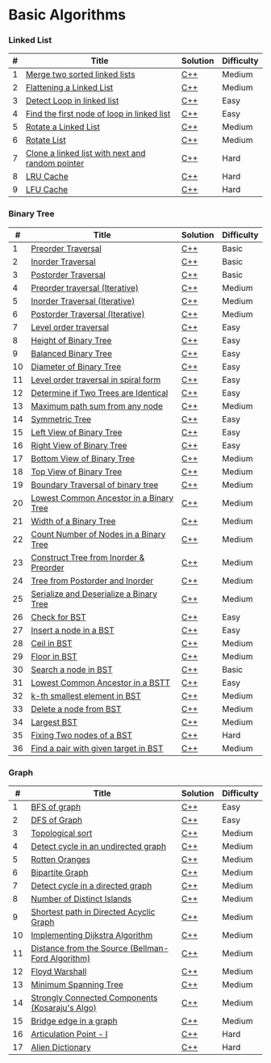 # Basic Algorithms

### Linked List

| # | Title | Solution | Difficulty |
|---| ----- | -------- | ---------- |
|1|[Merge two sorted linked lists](https://practice.geeksforgeeks.org/problems/merge-two-sorted-linked-lists/1?utm_source=geeksforgeeks&utm_medium=article_practice_tab&utm_campaign=article_practice_tab) | [C++](./Codes/LinkedList/sortedMerge.cpp)|Medium|
|2|[Flattening a Linked List](https://practice.geeksforgeeks.org/problems/flattening-a-linked-list/1) | [C++](./Codes/LinkedList/flatten.cpp)|Medium|
|3|[Detect Loop in linked list](https://practice.geeksforgeeks.org/problems/detect-loop-in-linked-list/1?utm_source=geeksforgeeks&utm_medium=ml_article_practice_tab&utm_campaign=article_practice_tab) | [C++](./Codes/LinkedList/detectLoop.cpp)|Easy|
|4|[Find the first node of loop in linked list](https://practice.geeksforgeeks.org/problems/find-the-first-node-of-loop-in-linked-list--170645/1?utm_source=geeksforgeeks&utm_medium=ml_article_practice_tab&utm_campaign=article_practice_tab) | [C++](./Codes/LinkedList/findFirstNode.cpp)|Easy|
|5|[Rotate a Linked List](https://practice.geeksforgeeks.org/problems/rotate-a-linked-list/1?utm_source=geeksforgeeks&utm_medium=article_practice_tab&utm_campaign=article_practice_tab) | [C++](./Codes/LinkedList/rotate.cpp)|Medium|
|6|[Rotate List](https://leetcode.com/problems/rotate-list/description/) | [C++](./Codes/LinkedList/rotateRight.cpp)|Medium|
|7|[Clone a linked list with next and random pointer](https://practice.geeksforgeeks.org/problems/clone-a-linked-list-with-next-and-random-pointer/1?utm_source=gfg&utm_medium=article&utm_campaign=bottom_sticky_on_article) | [C++](./Codes/LinkedList/copyList.cpp)|Hard|
|8|[LRU Cache](https://practice.geeksforgeeks.org/problems/lru-cache/1) | [C++](./Codes/LinkedList/LRUCache.cpp)|Hard|
|9|[LFU Cache](https://practice.geeksforgeeks.org/problems/lfu-cache-1665050355/1) | [C++](./Codes/LinkedList/LFUCache.cpp)|Hard|




### Binary Tree

| # | Title | Solution | Difficulty |
|---| ----- | -------- | ---------- |
|1|[Preorder Traversal](https://practice.geeksforgeeks.org/problems/preorder-traversal/1?utm_source=geeksforgeeks&utm_medium=ml_article_practice_tab&utm_campaign=article_practice_tab) | [C++](./Codes/BinaryTree/PreorderTraversal.cpp)|Basic|
|2|[Inorder Traversal](https://practice.geeksforgeeks.org/problems/inorder-traversal/0) | [C++](./Codes/BinaryTree/inOrder.cpp)|Basic|
|3|[Postorder Traversal](https://practice.geeksforgeeks.org/problems/postorder-traversal/1) | [C++](./Codes/BinaryTree/postOrder.cpp)|Basic|
|4|[Preorder traversal (Iterative)](https://practice.geeksforgeeks.org/problems/preorder-traversal-iterative/1) | [C++](./Codes/BinaryTree/preOrder1.cpp)|Medium|
|5|[Inorder Traversal (Iterative)](https://practice.geeksforgeeks.org/problems/inorder-traversal-iterative/0) | [C++](./Codes/BinaryTree/inOrder1.cpp)|Medium|
|6|[Postorder Traversal (Iterative)](https://practice.geeksforgeeks.org/problems/postorder-traversal-iterative/1) | [C++](./Codes/BinaryTree/postOrder1.cpp)|Medium|
|7|[Level order traversal](https://practice.geeksforgeeks.org/problems/level-order-traversal/1) | [C++](./Codes/BinaryTree/levelOrder1.cpp)|Easy|
|8|[Height of Binary Tree](https://practice.geeksforgeeks.org/problems/height-of-binary-tree/1?utm_source=geeksforgeeks&utm_medium=article_practice_tab&utm_campaign=article_practice_tab) | [C++](./Codes/BinaryTree/heightBt.cpp)|Easy|
|9|[Balanced Binary Tree](https://leetcode.com/problems/balanced-binary-tree/description/) | [C++](./Codes/BinaryTree/isBalanced.cpp)|Easy|
|10|[Diameter of Binary Tree](https://leetcode.com/problems/diameter-of-binary-tree/description/) | [C++](./Codes/BinaryTree/diameterOfBinaryTree.cpp)|Easy|
|11|[Level order traversal in spiral form](https://practice.geeksforgeeks.org/problems/level-order-traversal-in-spiral-form/1?utm_source=geeksforgeeks&utm_medium=article_practice_tab&utm_campaign=article_practice_tab) | [C++](./Codes/BinaryTree/findSpiral.cpp)|Easy|
|12|[Determine if Two Trees are Identical](https://practice.geeksforgeeks.org/problems/determine-if-two-trees-are-identical/1?utm_source=geeksforgeeks&utm_medium=article_practice_tab&utm_campaign=article_practice_tab) | [C++](./Codes/BinaryTree/isIdentical.cpp)|Easy|
|13|[Maximum path sum from any node](https://practice.geeksforgeeks.org/problems/maximum-path-sum-from-any-node/1?utm_source=geeksforgeeks&utm_medium=article_practice_tab&utm_campaign=article_practice_tab) | [C++](./Codes/BinaryTree/findMaxSum.cpp)|Medium|
|14|[Symmetric Tree](https://practice.geeksforgeeks.org/problems/symmetric-tree/1?utm_source=geeksforgeeks&utm_medium=article_practice_tab&utm_campaign=article_practice_tab) | [C++](./Codes/BinaryTree/isSymmetric.cpp)|Easy|
|15|[Left View of Binary Tree](https://practice.geeksforgeeks.org/problems/left-view-of-binary-tree/1?utm_source=geeksforgeeks&utm_medium=ml_article_practice_tab&utm_campaign=article_practice_tab) | [C++](./Codes/BinaryTree/leftView.cpp)|Easy|
|16|[Right View of Binary Tree](https://practice.geeksforgeeks.org/problems/right-view-of-binary-tree/1?utm_source=geeksforgeeks&utm_medium=ml_article_practice_tab&utm_campaign=article_practice_tab) | [C++](./Codes/BinaryTree/rightView.cpp)|Easy|
|17|[Bottom View of Binary Tree](https://practice.geeksforgeeks.org/problems/bottom-view-of-binary-tree/1?utm_source=geeksforgeeks&utm_medium=article_practice_tab&utm_campaign=article_practice_tab) | [C++](./Codes/BinaryTree/bottomView.cpp)|Medium|
|18|[Top View of Binary Tree](https://practice.geeksforgeeks.org/problems/top-view-of-binary-tree/1) | [C++](./Codes/BinaryTree/topView.cpp)|Medium|
|19|[Boundary Traversal of binary tree](https://practice.geeksforgeeks.org/problems/boundary-traversal-of-binary-tree/1?utm_source=geeksforgeeks&utm_medium=article_practice_tab&utm_campaign=article_practice_tab) | [C++](./Codes/BinaryTree/boundary.cpp)|Medium|
|20|[Lowest Common Ancestor in a Binary Tree](https://practice.geeksforgeeks.org/problems/lowest-common-ancestor-in-a-binary-tree/1?utm_source=geeksforgeeks&utm_medium=article_practice_tab&utm_campaign=article_practice_tab) | [C++](./Codes/BinaryTree/lca.cpp)|Medium|
|21|[Width of a Binary Tree](https://leetcode.com/problems/maximum-width-of-binary-tree/) | [C++](./Codes/BinaryTree/widthOfBinaryTree.cpp)|Medium|
|22|[Count Number of Nodes in a Binary Tree](https://practice.geeksforgeeks.org/problems/count-number-of-nodes-in-a-binary-tree/1?utm_source=geeksforgeeks&utm_medium=ml_article_practice_tab&utm_campaign=article_practice_tab) | [C++](./Codes/BinaryTree/countNodes.cpp)|Medium|
|23|[Construct Tree from Inorder & Preorder](https://practice.geeksforgeeks.org/problems/construct-tree-1/1?utm_source=geeksforgeeks&utm_medium=article_practice_tab&utm_campaign=article_practice_tab) | [C++](./Codes/BinaryTree/preToIn.cpp)|Medium|
|24|[Tree from Postorder and Inorder](https://practice.geeksforgeeks.org/problems/tree-from-postorder-and-inorder/1?utm_source=geeksforgeeks&utm_medium=ml_article_practice_tab&utm_campaign=article_practice_tab) | [C++](./Codes/BinaryTree/postToIn.cpp)|Medium|
|25|[Serialize and Deserialize a Binary Tree](https://practice.geeksforgeeks.org/problems/serialize-and-deserialize-a-binary-tree/1?utm_source=geeksforgeeks&utm_medium=article_practice_tab&utm_campaign=article_practice_tab) | [C++](./Codes/BinaryTree/serialize_deserialized.cpp)|Medium|
|26|[Check for BST](https://practice.geeksforgeeks.org/problems/check-for-bst/1?utm_source=geeksforgeeks&utm_medium=article_practice_tab&utm_campaign=article_practice_tab) | [C++](./Codes/BinaryTree/isBST.cpp)|Easy|
|27|[Insert a node in a BST](https://practice.geeksforgeeks.org/problems/insert-a-node-in-a-bst/1?utm_source=geeksforgeeks&utm_medium=ml_article_practice_tab&utm_campaign=article_practice_tab) | [C++](./Codes/BinaryTree/insert.cpp)|Easy|
|28|[Ceil in BST](https://www.geeksforgeeks.org/problems/implementing-ceil-in-bst/1) | [C++](./Codes/BinaryTree/findCeil.cpp)|Medium|
|29|[Floor in BST](https://practice.geeksforgeeks.org/problems/floor-in-bst/1) | [C++](./Codes/BinaryTree/floor.cpp)|Medium|
|30|[Search a node in BST](https://practice.geeksforgeeks.org/problems/search-a-node-in-bst/1?utm_source=geeksforgeeks&utm_medium=ml_article_practice_tab&utm_campaign=article_practice_tab) | [C++](./Codes/BinaryTree/search.cpp)|Basic|
|31|[Lowest Common Ancestor in a BSTT](https://practice.geeksforgeeks.org/problems/lowest-common-ancestor-in-a-bst/1) | [C++](./Codes/BinaryTree/LCA.cpp)|Easy|
|32|[k-th smallest element in BST](https://practice.geeksforgeeks.org/problems/find-k-th-smallest-element-in-bst/1?utm_source=geeksforgeeks&utm_medium=ml_article_practice_tab&utm_campaign=article_practice_tab) | [C++](./Codes/BinaryTree/KthSmallestElement.cpp)|Medium|
|33|[Delete a node from BST](https://practice.geeksforgeeks.org/problems/delete-a-node-from-bst/1?utm_source=geeksforgeeks&utm_medium=article_practice_tab&utm_campaign=article_practice_tab) | [C++](./Codes/BinaryTree/deleteNode.cpp)|Medium|
|34|[Largest BST](https://practice.geeksforgeeks.org/problems/largest-bst/1?utm_source=youtube&utm_medium=collab_striver_ytdescription&utm_campaign=largest-bst) | [C++](./Codes/BinaryTree/largestBst.cpp)|Medium|
|35|[Fixing Two nodes of a BST](https://practice.geeksforgeeks.org/problems/fixed-two-nodes-of-a-bst/1?utm_source=geeksforgeeks&utm_medium=ml_article_practice_tab&utm_campaign=article_practice_tab) | [C++](./Codes/BinaryTree/correctBST.cpp)|Hard|
|36|[Find a pair with given target in BST](https://practice.geeksforgeeks.org/problems/find-a-pair-with-given-target-in-bst/1?utm_source=geeksforgeeks&utm_medium=ml_article_practice_tab&utm_campaign=article_practice_tab) | [C++](./Codes/BinaryTree/isPairPresent.cpp)|Medium|





### Graph

| # | Title | Solution | Difficulty |
|---| ----- | -------- | ---------- |
|1|[BFS of graph](https://practice.geeksforgeeks.org/problems/bfs-traversal-of-graph/1) | [C++](./Codes/Graph/bfs.cpp)|Easy|
|2|[DFS of Graph](https://practice.geeksforgeeks.org/problems/depth-first-traversal-for-a-graph/1) | [C++](./Codes/Graph/dfs.cpp)|Easy|
|3|[Topological sort](https://practice.geeksforgeeks.org/problems/topological-sort/1) | [C++](./Codes/Graph/TopologicalSort.cpp)|Medium|
|4|[Detect cycle in an undirected graph](https://practice.geeksforgeeks.org/problems/detect-cycle-in-an-undirected-graph/1) | [C++](./Codes/Graph/detect-cycle-in-an-undirected-graph.cpp)|Medium|
|5|[Rotten Oranges](https://practice.geeksforgeeks.org/problems/rotten-oranges2536/1) | [C++](./Codes/Graph/Rotten_Oranges.cpp)|Medium|
|6|[Bipartite Graph](https://practice.geeksforgeeks.org/problems/bipartite-graph/1) | [C++](./Codes/Graph/Bipartite_Graph.cpp)|Medium|
|7|[Detect cycle in a directed graph](https://practice.geeksforgeeks.org/problems/detect-cycle-in-a-directed-graph/0) | [C++](./Codes/Graph/Detect_cycle_in_directed_graph.cpp)|Medium|
|8|[Number of Distinct Islands](https://practice.geeksforgeeks.org/problems/number-of-distinct-islands/1) | [C++](./Codes/Graph/NumberOfDistinctIslands.cpp)|Medium|
|9|[Shortest path in Directed Acyclic Graph](https://practice.geeksforgeeks.org/problems/shortest-path-in-undirected-graph/1) | [C++](./Codes/Graph/ShortestpathinDirectedAcyclicGraph.cpp)|Medium|
|10|[Implementing Dijkstra Algorithm](https://practice.geeksforgeeks.org/problems/implementing-dijkstra-set-1-adjacency-matrix/1) | [C++](./Codes/Graph/DijkstraAlgorithm.cpp)|Medium|
|11|[Distance from the Source (Bellman-Ford Algorithm)](https://practice.geeksforgeeks.org/problems/distance-from-the-source-bellman-ford-algorithm/1) | [C++](./Codes/Graph/Bellman-FordAlgorithm.cpp)|Medium|
|12|[Floyd Warshall](https://practice.geeksforgeeks.org/problems/implementing-floyd-warshall2042/1) | [C++](./Codes/Graph/FloydWarshall.cpp)|Medium|
|13|[Minimum Spanning Tree](https://practice.geeksforgeeks.org/problems/minimum-spanning-tree/1) | [C++](./Codes/Graph/MinimumSpanningTree.cpp)|Medium|
|14|[Strongly Connected Components (Kosaraju's Algo)](https://practice.geeksforgeeks.org/problems/strongly-connected-components-kosarajus-algo/1) | [C++](./Codes/Graph/kosaraju.cpp)|Medium|
|15|[Bridge edge in a graph](https://practice.geeksforgeeks.org/problems/bridge-edge-in-graph/1) | [C++](./Codes/Graph/isBridge.cpp)|Medium|
|16|[Articulation Point - I](https://practice.geeksforgeeks.org/problems/articulation-point-1/1) | [C++](./Codes/Graph/articulationPoints.cpp)|Hard|
|17|[Alien Dictionary](https://practice.geeksforgeeks.org/problems/alien-dictionary/1) | [C++](./Codes/Graph/AlienDict.cpp)|Hard|

